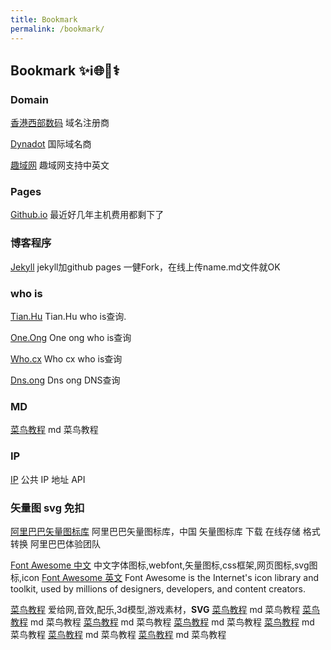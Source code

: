 ```yaml
---
title: Bookmark
permalink: /bookmark/
---
```


## Bookmark ✨ℹ️🌐📢⚕️

### Domain

[香港西部数码](https://www.363.hk/) 域名注册商
 
[Dynadot](https://www.dynadot.com/) 国际域名商

[趣域网](https://www.quyu.net/) 趣域网支持中英文

### Pages

[Github.io](https://pages.github.com/) 最近好几年主机费用都剩下了

### 博客程序

 [Jekyll](https://jekyllrb.com/) jekyll加github pages 一健Fork，在线上传name.md文件就OK

### who is

[Tian.Hu](https://tian.hu/) Tian.Hu who is查询.

[One.Ong](https://who.cx/) One ong who is查询

[Who.cx](https://who.cx/) Who cx who is查询

[Dns.ong](https://dns.ong/) Dns ong DNS查询

### MD

[菜鸟教程](https://www.runoob.com/markdown) md 菜鸟教程

### IP

[IP](https://www.ipify.org/) 公共 IP 地址 API 
 
### 矢量图 svg 免扣
 
[阿里巴巴矢量图标库](https://www.iconfont.cn/) 阿里巴巴矢量图标库，中国 矢量图标库 下载 在线存储 格式转换 阿里巴巴体验团队

[Font Awesome 中文](https://fontawesome.com.cn/) 中文字体图标,webfont,矢量图标,css框架,网页图标,svg图标,icon
[Font Awesome 英文](https://fontawesome.com/) Font Awesome is the Internet's icon library and toolkit, used by millions of designers, developers, and content creators.

[菜鸟教程](https://www.aigei.com/) 爱给网,音效,配乐,3d模型,游戏素材，**SVG**
[菜鸟教程](https://www.runoob.com/markdown) md 菜鸟教程
[菜鸟教程](https://www.runoob.com/markdown) md 菜鸟教程
[菜鸟教程](https://www.runoob.com/markdown) md 菜鸟教程
[菜鸟教程](https://www.runoob.com/markdown) md 菜鸟教程
[菜鸟教程](https://www.runoob.com/markdown) md 菜鸟教程
[菜鸟教程](https://www.runoob.com/markdown) md 菜鸟教程
[菜鸟教程](https://www.runoob.com/markdown) md 菜鸟教程
